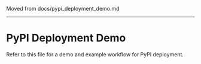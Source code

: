 Moved from docs/pypi_deployment_demo.md

---

# PyPI Deployment Demo

Refer to this file for a demo and example workflow for PyPI deployment.

